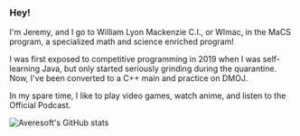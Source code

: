 ### Hey! 

I'm Jeremy, and I go to William Lyon Mackenzie C.I., or Wlmac, in the MaCS program, a specialized math and science enriched program! 

I was first exposed to competitive programming in 2019 when I was self-learning Java, but only started seriously grinding during the quarantine. Now, I've been converted to a C++ main and practice on DMOJ. 

In my spare time, I like to play video games, watch anime, and listen to the Official Podcast.

![Averesoft's GitHub stats](https://github-readme-stats.vercel.app/api?username=Averesoft&show_icons=true&theme=algolia)

<!--
**Averesoft/Averesoft** is a ✨ _special_ ✨ repository because its `README.md` (this file) appears on your GitHub profile.


